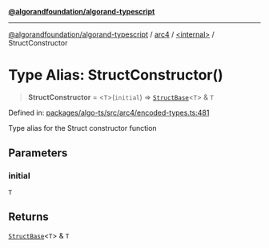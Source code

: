 [**@algorandfoundation/algorand-typescript**](../../../README.md)

***

[@algorandfoundation/algorand-typescript](../../../README.md) / [arc4](../../README.md) / [\<internal\>](../README.md) / StructConstructor

# Type Alias: StructConstructor()

> **StructConstructor** = \<`T`\>(`initial`) => [`StructBase`](../classes/StructBase.md)\<`T`\> & `T`

Defined in: [packages/algo-ts/src/arc4/encoded-types.ts:481](https://github.com/algorandfoundation/puya-ts/blob/main/packages/algo-ts/src/arc4/encoded-types.ts#L481)

Type alias for the Struct constructor function

## Parameters

### initial

`T`

## Returns

[`StructBase`](../classes/StructBase.md)\<`T`\> & `T`

